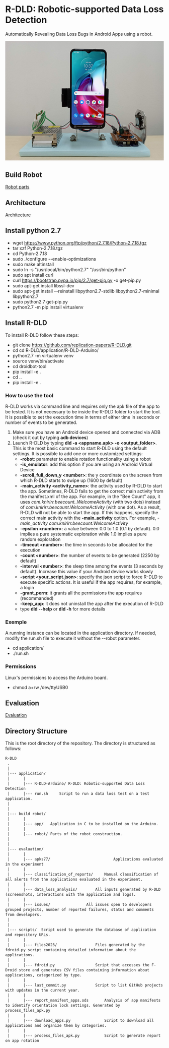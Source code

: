 # R-DLD: Robotic-supported Data Loss Detection
Automatically Revealing Data Loss Bugs in Android Apps using a robot.

![R-DLD](build%20robot/robot/robot.jpg)

## Build Robot
[Robot parts](build%20robot/README.MD)


## Architecture
[Architecture](application/README.md)


## Install python 2.7
* wget https://www.python.org/ftp/python/2.7.18/Python-2.7.18.tgz
* tar xzf Python-2.7.18.tgz
* cd Python-2.7.18
* sudo ./configure --enable-optimizations
* sudo make altinstall
* sudo ln -s "/usr/local/bin/python2.7" "/usr/bin/python"
* sudo apt  install curl
* curl https://bootstrap.pypa.io/pip/2.7/get-pip.py -o get-pip.py
* sudo apt-get install libssl-dev
* sudo apt-get install --reinstall libpython2.7-stdlib libpython2.7-minimal libpython2.7
* sudo python2.7 get-pip.py
* python2.7 -m pip install virtualenv

## Install R-DLD
To install R-DLD follow these steps:
* git clone https://github.com/replication-papers/R-DLD.git
* cd cd R-DLD/application/R-DLD-Arduino/
* python2.7 -m virtualenv venv
* source venv/bin/activate
* cd droidbot-tool
* pip install -e .
* cd ..
* pip install -e .


### How to use the tool
R-DLD works via command line and requires only the apk file of the app to be tested. It is not necessary to be inside the R-DLD folder to start the tool. It is possible to set the execution time in terms of either time in seconds or number of events to be generated. 
1) Make sure you have an Android device opened and connected via ADB (check it out by typing **adb devices**)
2) Launch R-DLD by typing **dld -a <appname.apk> -o <output_folder>**. This is the most basic command to start R-DLD using the default settings. 
It is possible to add one or more customized settings:
   - **-robot**: parameter to enable rotation functionality using a robot
   - **-is_emulator**: add this option if you are using an Android Virtual Device
   - **-scroll_full_down_y \<number\>**: the y coordinate on the screen from which R-DLD starts to swipe up (1600 by default)
   - **-main_activity <activity_name>**: the activity used by R-DLD to start the app. Sometimes, R-DLD fails to get the correct main activity from the manifest.xml of the app. For example, in the "Bee Count" app, it uses *com.knirirr.beecount..WelcomeActivity* (with two dots) instead of *com.knirirr.beecount.WelcomeActivity* (with one dot).
As a result, R-DLD will not be able to start the app. If this happens, specify the correct main activity with the **-main_activity** option. For example, *-main_activity com.knirirr.beecount.WelcomeActivity*
   - **-epsilon \<number\>**: a value between 0.0 to 1.0 (0.1 by default). 0.0 implies a pure systematic exploration while 1.0 
   implies a pure random exploration
   - **-timeout \<number\>**: the time in seconds to be allocated for the execution
   - **-count \<number\>**: the number of events to be generated (2250 by default)
   - **-interval \<number\>**: the sleep time among the events (3 seconds by default). Increase this value if your Android device works slowly
   - **-script <your_script.json>**: specify the json script to force R-DLD to execute specific actions. It is useful if the app requires, for example, a login
   - **-grant_perm**: it grants all the permissions the app requires (recommanded)
   - **-keep_app**: it does not uninstall the app after the execution of R-DLD
   - type **dld --help** or **dld -h** for more details

### Exemple
A running instance can be located in the application directory. If needed, modify the run.sh file to execute it without the --robot parameter.
* cd application/
* ./run.sh

### Permissions
Linux's permissions to access the Arduino board.
* chmod a+rw /dev/ttyUSB0


## Evaluation

[Evaluation](evaluation/README.md)

Directory Structure
---------------
This is the root directory of the repository. The directory is structured as follows:

    R-DLD
     .
     |
     |--- application/ 
     |		|
     |		|--- R-DLD-Arduino/	R-DLD: Robotic-supported Data Loss Detection 
     |		|--- run.sh		Script to run a data loss test on a test application. 
     |
     |
     |--- build robot/
     |		|
     |		|--- app/	Application in C to be installed on the Arduino.
     |		|
     |		|--- robot/	Parts of the robot construction.
     |
     |
     |--- evaluation/
     |		|
     |		|--- apks77/                            Applications evaluated in the experiment
     |		|
     |		|--- classification_of_reports/		Manual classification of all alerts from the applications evaluated in the experiment.
     |		|
     |		|--- data_loss_analysis/		All inputs generated by R-DLD (screenshots, interactions with the application and logs).
     |		|
     |		|--- issues/				All issues open to developers grouped projects, number of reported failures, status and comments from developers.
     |
     |
     |--- scripts/	Script used to generate the database of application and repository URLs.
     |		|
     |		|--- files2023/		            Files generated by the fdroid.py script containing detailed information about the applications.
     |		|
     |		|--- fdroid.py		            Script that accesses the F-Droid store and generates CSV files containing information about applications, categorized by type.
     |		|
     |		|--- last_commit.py	            Script to list GitHub projects with updates in the current year.
     |		|
     |		|--- report_manifest_apps.ods       Analysis of app manifests to identify orientation lock settings. Generated by process_files_apk.py
     |		|
     |		|--- download_apps.py               Script to download all applications and organize them by categories.
     |		|
     |		|--- process_files_apk.py           Script to generate report on app rotation
